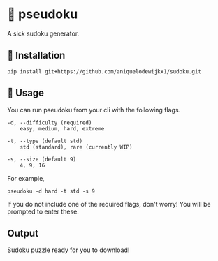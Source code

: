 # 🍙 pseudoku
A sick sudoku generator.

## 🥢 Installation
```
pip install git+https://github.com/aniquelodewijkx1/sudoku.git
```

## 🍣 Usage
 You can run pseudoku from your cli with the following flags.
    
    -d, --difficulty (required)
        easy, medium, hard, extreme

    -t, --type (default std)
        std (standard), rare (currently WIP)

    -s, --size (default 9)
        4, 9, 16

For example, 
```
pseudoku -d hard -t std -s 9
```

If you do not include one of the required flags, don't worry! You will be prompted to enter these.

## Output
Sudoku puzzle ready for you to download!
